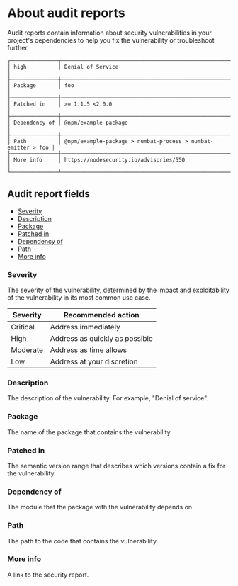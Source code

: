 <!--
title: 22 - About audit reports
featured: true
-->

# About audit reports

Audit reports contain information about security vulnerabilities in your project's dependencies to help you fix the vulnerability or troubleshoot further.

```
┌───────────────┬──────────────────────────────────────────────────────────────┐
│ high          │ Denial of Service                                            │
├───────────────┼──────────────────────────────────────────────────────────────┤
│ Package       │ foo                                                          │
├───────────────┼──────────────────────────────────────────────────────────────┤
│ Patched in    │ >= 1.1.5 <2.0.0                                              │
├───────────────┼──────────────────────────────────────────────────────────────┤
│ Dependency of │ @npm/example-package                                         │
├───────────────┼──────────────────────────────────────────────────────────────┤
│ Path          │ @npm/example-package > numbat-process > numbat-emitter > foo │
├───────────────┼──────────────────────────────────────────────────────────────┤
│ More info     │ https://nodesecurity.io/advisories/550                       │
└───────────────┴──────────────────────────────────────────────────────────────┘
```

## Audit report fields

* [Severity](#severity)
* [Description](#description)
* [Package](#package)
* [Patched in](#patched-in)
* [Dependency of](#dependency-of)
* [Path](#path)
* [More info](#more-info)

### Severity

The severity of the vulnerability, determined by the impact and exploitability of the vulnerability in its most common use case.

| Severity |  Recommended action |
|----------|---------------------|
| Critical | Address immediately |
| High | Address as quickly as possible |
| Moderate | Address as time allows |
| Low | Address at your discretion |

### Description

The description of the vulnerability. For example, "Denial of service".

### Package

The name of the package that contains the vulnerability.

### Patched in

The semantic version range that describes which versions contain a fix for the vulnerability.

### Dependency of

The module that the package with the vulnerability depends on.

### Path

The path to the code that contains the vulnerability.

### More info

A link to the security report.
